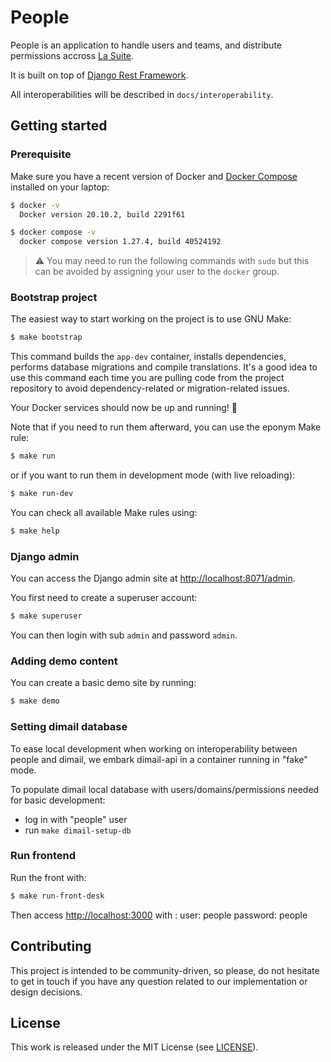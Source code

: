 # People

People is an application to handle users and teams, and distribute permissions accross [La Suite](https://lasuite.numerique.gouv.fr/).

It is built on top of [Django Rest
Framework](https://www.django-rest-framework.org/).

All interoperabilities will be described in `docs/interoperability`.

## Getting started

### Prerequisite

Make sure you have a recent version of Docker and [Docker
Compose](https://docs.docker.com/compose/install) installed on your laptop:

```bash
$ docker -v
  Docker version 20.10.2, build 2291f61

$ docker compose -v
  docker compose version 1.27.4, build 40524192
```

> ⚠️ You may need to run the following commands with `sudo` but this can be
> avoided by assigning your user to the `docker` group.

### Bootstrap project

The easiest way to start working on the project is to use GNU Make:

```bash
$ make bootstrap
```

This command builds the `app-dev` container, installs dependencies, performs
database migrations and compile translations. It's a good idea to use this
command each time you are pulling code from the project repository to avoid
dependency-related or migration-related issues.

Your Docker services should now be up and running! 🎉

Note that if you need to run them afterward, you can use the eponym Make rule:

```bash
$ make run
```

or if you want to run them in development mode (with live reloading):

```bash
$ make run-dev
```

You can check all available Make rules using:

```bash
$ make help
```

### Django admin

You can access the Django admin site at
[http://localhost:8071/admin](http://localhost:8071/admin).

You first need to create a superuser account:

```bash
$ make superuser
```

You can then login with sub `admin` and password `admin`.

### Adding demo content

You can create a basic demo site by running:

```bash
$ make demo
```

### Setting dimail database 

To ease local development when working on interoperability between people and dimail, we embark dimail-api in a container running in "fake" mode. 

To populate dimail local database with users/domains/permissions needed for basic development:
- log in with "people" user
- run `make dimail-setup-db`


### Run frontend

Run the front with:

```bash
$ make run-front-desk
```

Then access [http://localhost:3000](http://localhost:3000) with :
user: people
password: people

## Contributing

This project is intended to be community-driven, so please, do not hesitate to
get in touch if you have any question related to our implementation or design
decisions.

## License

This work is released under the MIT License (see [LICENSE](./LICENSE)).
